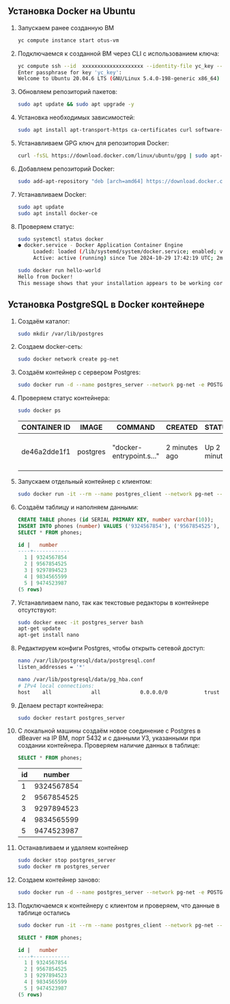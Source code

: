 ## Установка Docker на Ubuntu
1) Запускаем ранее созданную ВМ
	```sh
	yc compute instance start otus-vm
	```
2) Подключаемся к созданной ВМ через CLI с использованием ключа:
	```sh
	yc compute ssh --id  xxxxxxxxxxxxxххххххх --identity-file yc_key --login yc-user
	Enter passphrase for key 'yc_key':
	Welcome to Ubuntu 20.04.6 LTS (GNU/Linux 5.4.0-198-generic x86_64)
	```
3) Обновляем репозиторий пакетов:
	```sh 
	sudo apt update && sudo apt upgrade -y
	```
4) Установка необходимых зависимостей:
	```sh 
	sudo apt install apt-transport-https ca-certificates curl software-properties-common
	```
5) Устанавливаем GPG ключ для репозитория Docker:
	```sh
	curl -fsSL https://download.docker.com/linux/ubuntu/gpg | sudo apt-key add -
	```
6) Добавляем репозиторий Docker:
	```sh
	sudo add-apt-repository "deb [arch=amd64] https://download.docker.com/linux/ubuntu focal stable"
	```
7) Устанавливаем Docker:
	```sh
	sudo apt update
	sudo apt install docker-ce	
	```
8) Проверяем статус:
	```sh
	sudo systemctl status docker
	● docker.service - Docker Application Container Engine
		 Loaded: loaded (/lib/systemd/system/docker.service; enabled; vendor preset>
		 Active: active (running) since Tue 2024-10-29 17:42:19 UTC; 2min 32s ago
	```
	```sh
	sudo docker run hello-world
	Hello from Docker!
	This message shows that your installation appears to be working correctly.

	```
## Установка PostgreSQL в Docker контейнере
1) Создаём каталог:
	```sh
	sudo mkdir /var/lib/postgres
	```
2) Создаем docker-сеть:
	```sh
	sudo docker network create pg-net
	```
3) Создаём контейнер с сервером Postgres:
	```sh
	sudo docker run -d --name postgres_server --network pg-net -e POSTGRES_PASSWORD=135246 -v /var/lib/postgres:/var/lib/postgresql/data -p 5432:5432 postgres
	```
4) Проверяем статус контейнера:
	```sh
	sudo docker ps
	```
	|CONTAINER ID|IMAGE|COMMAND|CREATED|STATUS|PORTS|NAMES|
	|--------------|--------------|--------------|--------------|--------------|--------------|--------------|
	|de46a2dde1f1|postgres|"docker-entrypoint.s…" |2 minutes ago|Up 2 minutes|0.0.0.0:5432->5432/tcp, :::5432->5432/tcp|postgres_server|
5) Запускаем отдельный контейнер с клиентом:
	```sh
	sudo docker run -it --rm --name postgres_client --network pg-net --link postgres_server:postgres postgres psql -h postgres -U postgres
	```
6) Создаём таблицу и наполняем данными:
	```sql
	CREATE TABLE phones (id SERIAL PRIMARY KEY, number varchar(10));
	INSERT INTO phones (number) VALUES ('9324567854'), ('9567854525'), ('9297894523'), ('9834565599'), ('9474523987');
	SELECT * FROM phones;

	id |   number
	----+------------
	  1 | 9324567854
	  2 | 9567854525
	  3 | 9297894523
	  4 | 9834565599
	  5 | 9474523987
	(5 rows)
	```
7) Устанавливаем nano, так как текстовые редакторы в контейнере отсутствуют:
	```sh	
	sudo docker exec -it postgres_server bash
	apt-get update
	apt-get install nano
	```
8) Редактируем конфиги Postgres, чтобы открыть сетевой доступ:
	```sh
	nano /var/lib/postgresql/data/postgresql.conf
	listen_addresses = '*'
	```
	```sh
	nano /var/lib/postgresql/data/pg_hba.conf
	# IPv4 local connections:
	host    all             all             0.0.0.0/0            trust
	```
9) Делаем рестарт контейнера:
	```sh
	sudo docker restart postgres_server
	```
10) С локальной машины создаём новое соединение с Postgres в dBeaver на IP ВМ, порт 5432 и с данными УЗ, указанными при создании контейнера. Проверяем наличие данных в таблице:
	```sql
	SELECT * FROM phones;
	```
	|id|number|
	|--|------|
	|1|9324567854|
	|2|9567854525|
	|3|9297894523|
	|4|9834565599|
	|5|9474523987|
11) Останавливаем и удаляем контейнер 
	```sh
	sudo docker stop postgres_server 
	sudo docker rm postgres_server
	```
12) Создаем контейнер заново:
	```sh
	sudo docker run -d --name postgres_server --network pg-net -e POSTGRES_PASSWORD=pg135246 -v /var/lib/postgres:/var/lib/postgresql/data -p 5432:5432 postgres
	```
13) Подключаемся к контейнеру с клиентом и проверяем, что данные в таблице остались 
	```sh
	sudo docker run -it --rm --name postgres_client --network pg-net --link postgres_server:postgres postgres psql -h postgres -U postgres
	```

	```sql
	SELECT * FROM phones;

	id |   number
	----+------------
	  1 | 9324567854
	  2 | 9567854525
	  3 | 9297894523
	  4 | 9834565599
	  5 | 9474523987
	(5 rows)
	```